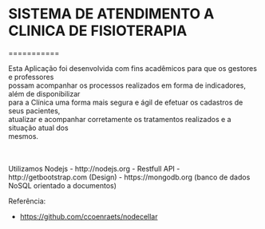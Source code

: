 # SISTEMA DE ATENDIMENTO A CLINICA DE FISIOTERAPIA
===========

Esta Aplicação foi desenvolvida com fins acadêmicos para que os gestores e professores<br/>
possam acompanhar os processos realizados em forma de indicadores, além de disponibilizar<br/>
para a Clínica uma forma mais segura e ágil de efetuar os cadastros de seus pacientes,<br/>
atualizar e acompanhar corretamente os tratamentos realizados e a situação atual dos<br/>
mesmos.

<br/>
<br/>
Utilizamos Nodejs
 - http://nodejs.org
 - Restfull API
 - http://getbootstrap.com (Design)
 - https://mongodb.org (banco de dados NoSQL orientado a documentos)
  
 Referência:
 - https://github.com/ccoenraets/nodecellar
